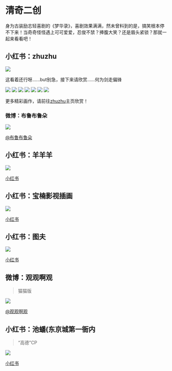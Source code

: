 # 清奇二创

身为古装励志轻喜剧的《梦华录》，喜剧效果满满，然未曾料到的是，搞笑根本停不下来！当奇奇怪怪遇上可可爱爱，忍俊不禁？捧腹大笑？还是眉头紧锁？那就一起来看看吧！



## 小红书：zhuzhu

![](/image/team/role/zhuzhu3-min.jpg)

这看着还行呀......but别急，接下来请欣赏......何为剑走偏锋

![](/image/team/role/zhuzhu1-min.jpg)
![](/image/team/role/zhuzhu2-min.jpg)
![](/image/team/role/zhuzhu4-min.jpg)
![](/image/team/role/zhuzhu5-min.jpg)
![](/image/team/role/zhuzhu6-min.jpg)
![](/image/team/role/zhuzhu7-min.jpg)
![](/image/team/role/zhuzhu8-min.jpg)

更多精彩画作，请前往[zhuzhu](https://www.xiaohongshu.com/user/profile/5ce5f6b80000000016007353?xhsshare=CopyLink&appuid=5c3e9f750000000007020be4&apptime=1666961817)主页欣赏！

### 微博：布鲁布鲁朵

![](/image/erchuang/piant/hyy-1.jpg)

[@布鲁布鲁朵](https://weibo.com/1615423332/M7uXE2Z7p)


## 小红书：羊羊羊

![](/image/team/role/yangyangyang-min.jpg)

[小红书](https://www.xiaohongshu.com/user/profile/612e0777000000000101c830?xhsshare=CopyLink&appuid=5c3e9f750000000007020be4&apptime=1666999527)


## 小红书：宝楠影视插画

![](/image/team/role/baonan-min.jpg)

[小红书](https://www.xiaohongshu.com/user/profile/603bbe66000000000100ac54?xhsshare=CopyLink&appuid=5c3e9f750000000007020be4&apptime=1667000466)


## 小红书：图夫
![](/image/team/role/tufu-min.jpg)

[小红书](https://www.xiaohongshu.com/user/profile/60b5efc8000000000101d882?xhsshare=CopyLink&appuid=5c3e9f750000000007020be4&apptime=1666973776)

## 微博：观观啊观

> 猫猫版

![](/image/team/role/maomaoban.jpg)

[@观观啊观](https://m.weibo.cn/3323546042/4789395301078136)


## 小红书：池蟠(东京城第一衙内

> “高德”CP

![](/image/team/role/yemen1-min.jpg)

[小红书](https://www.xiaohongshu.com/user/profile/5fc264d40000000001009c73?xhsshare=CopyLink&appuid=5c3e9f750000000007020be4&apptime=1666961861)